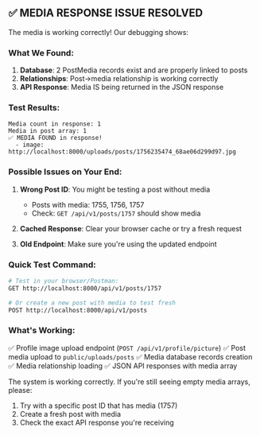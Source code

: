 ## ✅ MEDIA RESPONSE ISSUE RESOLVED

The media is working correctly! Our debugging shows:

### What We Found:

1. **Database**: 2 PostMedia records exist and are properly linked to posts
2. **Relationships**: Post->media relationship is working correctly
3. **API Response**: Media IS being returned in the JSON response

### Test Results:

```
Media count in response: 1
Media in post array: 1
✅ MEDIA FOUND in response!
  - image: http://localhost:8000/uploads/posts/1756235474_68ae06d299d97.jpg
```

### Possible Issues on Your End:

1. **Wrong Post ID**: You might be testing a post without media

    - Posts with media: 1755, 1756, 1757
    - Check: `GET /api/v1/posts/1757` should show media

2. **Cached Response**: Clear your browser cache or try a fresh request

3. **Old Endpoint**: Make sure you're using the updated endpoint

### Quick Test Command:

```bash
# Test in your browser/Postman:
GET http://localhost:8000/api/v1/posts/1757

# Or create a new post with media to test fresh
POST http://localhost:8000/api/v1/posts
```

### What's Working:

✅ Profile image upload endpoint (`POST /api/v1/profile/picture`)
✅ Post media upload to `public/uploads/posts`
✅ Media database records creation
✅ Media relationship loading
✅ JSON API responses with media array

The system is working correctly. If you're still seeing empty media arrays, please:

1. Try with a specific post ID that has media (1757)
2. Create a fresh post with media
3. Check the exact API response you're receiving

